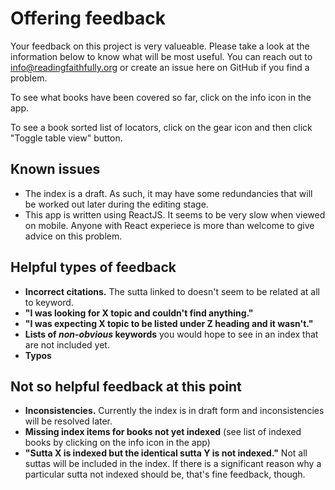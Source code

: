 # Offering feedback

Your feedback on this project is very valueable. Please take a look at the information below to know what will be most useful. You can reach out to info@readingfaithfully.org or create an issue here on GitHub if you find a problem.

To see what books have been covered so far, click on the info icon in the app.

To see a book sorted list of locators, click on the gear icon and then click "Toggle table view" button.

## Known issues

- The index is a draft. As such, it may have some redundancies that will be worked out later during the editing stage.
- This app is written using ReactJS. It seems to be very slow when viewed on mobile. Anyone with React experiece is more than welcome to give advice on this problem.

## Helpful types of feedback

- **Incorrect citations.** The sutta linked to doesn't seem to be related at all to keyword.
- **"I was looking for X topic and couldn't find anything."**
- **"I was expecting X topic to be listed under Z heading and it wasn't."**
- **Lists of _non-obvious_ keywords** you would hope to see in an index that are not included yet.
- **Typos**

## Not so helpful feedback at this point

- **Inconsistencies.** Currently the index is in draft form and inconsistencies will be resolved later.
- **Missing index items for books not yet indexed** (see list of indexed books by clicking on the info icon in the app)
- **"Sutta X is indexed but the identical sutta Y is not indexed."** Not all suttas will be included in the index. If there is a significant reason why a particular sutta not indexed should be, that's fine feedback, though.
